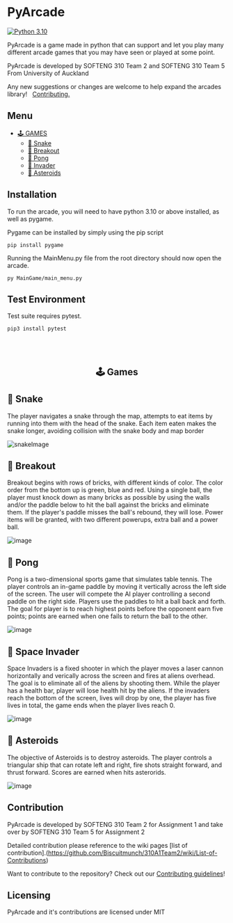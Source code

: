 # PyArcade

[![Python 3.10](https://img.shields.io/badge/python-3.10-blue.svg)](https://www.python.org/downloads/release/python-360/) 

PyArcade is a game made in python that can support and let you play many different arcade games that you may have seen or played at some point. 

PyArcade is developed by SOFTENG 310 Team 2 and SOFTENG 310 Team 5 From University of Auckland

Any new suggestions or changes are welcome to help expand the arcades library!&nbsp;&nbsp; [Contributing.](#contribution)



## Menu
  - [🕹️ GAMES](#%EF%B8%8F-games)
    - [🐍 Snake](#-snake)
    - [🧱 Breakout](#-breakout)
    - [🏓 Pong](#-pong)
    - [👾 Invader](#-invader)
    - [🚀 Asteroids](#-asteroids)

## Installation
To run the arcade, you will need to have python 3.10 or above installed, as well as pygame.

Pygame can be installed by simply using the pip script 
```
pip install pygame
```
Running the MainMenu.py file from the root directory should now open the arcade.
```
py MainGame/main_menu.py
```

## Test Environment

Test suite requires pytest.
```
pip3 install pytest
```
<br>
<br>


<h2 align='center'>🕹️ Games</h2>

## 🐍 Snake 
<p>
The player navigates a snake through the map, attempts to eat items by running into them with the head of the snake. Each item eaten makes the snake longer, avoiding collision with the snake body and map border
</p>

![snakeImage](https://user-images.githubusercontent.com/79783194/192203501-601e0d36-3e83-463d-a412-e507aef0327d.png)

## 🧱 Breakout
<p>
Breakout begins with rows of bricks, with different kinds of color. The color order from the bottom up is green, blue and red. Using a single ball, the player must knock down as many bricks as possible by using the walls and/or the paddle below to hit the ball against the bricks and eliminate them. If the player's paddle misses the ball's rebound, they will lose. Power items will be granted, with two different powerups, extra ball and a power ball.
</p>

![image](https://user-images.githubusercontent.com/79783194/192204569-ee90986a-62fb-49d0-83f4-9ca7eedb9771.png)


## 🏓 Pong
<p>
Pong is a two-dimensional sports game that simulates table tennis. The player controls an in-game paddle by moving it vertically across the left side of the screen. The user will compete the AI player controlling a second paddle on the right side. Players use the paddles to hit a ball back and forth. The goal for player is to reach highest points before the opponent earn five points; points are earned when one fails to return the ball to the other.
</p>

![image](https://user-images.githubusercontent.com/79783194/192205045-c08a9ee4-0302-4022-a6aa-e90afc8293d5.png)

## 👾 Space Invader
<p>
Space Invaders is a fixed shooter in which the player moves a laser cannon horizontally and verically across the screen and fires at aliens overhead. The goal is to eliminate all of the aliens by shooting them. While the player has a health bar, player will lose health hit by the aliens. If the invaders reach the bottom of the screen, lives will drop by one, the player has five lives in total, the game ends when the player lives reach 0.
</p>

![image](https://user-images.githubusercontent.com/79783194/192205838-5031e3f9-6ab4-4ee7-99f9-41f2ccb8da50.png)

## 🚀 Asteroids
<p>
The objective of Asteroids is to destroy asteroids. The player controls a triangular ship that can rotate left and right, fire shots straight forward, and thrust forward. Scores are earned when hits asterorids.
</p>

![image](https://user-images.githubusercontent.com/79783194/192207603-3ce24e4f-6659-450a-8491-88084c298a04.png)

## Contribution
PyArcade is developed by SOFTENG 310 Team 2 for Assignment 1 and take over by SOFTENG 310 Team 5 for Assignment 2

Detailed contribution please reference to the wiki pages [list of contribution].(https://github.com/Biscuitmunch/310A1Team2/wiki/List-of-Contributions)

Want to contribute to the repository? Check out our [Contributing guidelines](./CONTRIBUTING.md)!

## Licensing

PyArcade and it's contributions are licensed under MIT
